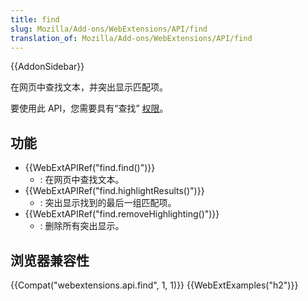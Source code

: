 ```yaml
---
title: find
slug: Mozilla/Add-ons/WebExtensions/API/find
translation_of: Mozilla/Add-ons/WebExtensions/API/find
---
```

{{AddonSidebar}}

在网页中查找文本，并突出显示匹配项。

要使用此 API，您需要具有“查找” [权限](/en-US/docs/Mozilla/Add-ons/WebExtensions/manifest.json/permissions)。

## 功能

- {{WebExtAPIRef("find.find()")}}
  - : 在网页中查找文本。
- {{WebExtAPIRef("find.highlightResults()")}}
  - : 突出显示找到的最后一组匹配项。
- {{WebExtAPIRef("find.removeHighlighting()")}}
  - : 删除所有突出显示。

## 浏览器兼容性

{{Compat("webextensions.api.find", 1, 1)}} {{WebExtExamples("h2")}}
